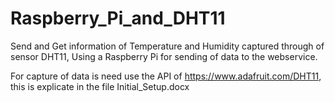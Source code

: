 # Raspberry_Pi_and_DHT11

Send and Get information of Temperature and Humidity captured  through of sensor DHT11,  Using a Raspberry Pi for sending of data to the webservice. 

For capture of data is need use the API of https://www.adafruit.com/DHT11, this is explicate in the file Initial_Setup.docx
